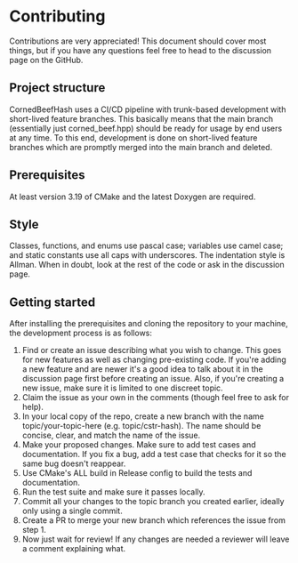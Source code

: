 # Contributing
Contributions are very appreciated! This document should cover most things, but if you have any questions feel free to head to the discussion page on the GitHub.
## Project structure
CornedBeefHash uses a CI/CD pipeline with trunk-based development with short-lived feature branches. This basically means that the main branch (essentially just corned_beef.hpp) should be ready for usage by end users at any time. To this end, development is done on short-lived feature branches which are promptly merged into the main branch and deleted.
## Prerequisites
At least version 3.19 of CMake and the latest Doxygen are required.
## Style
Classes, functions, and enums use pascal case; variables use camel case; and static constants use all caps with underscores. The indentation style is Allman. When in doubt, look at the rest of the code or ask in the discussion page.
## Getting started
After installing the prerequisites and cloning the repository to your machine, the development process is as follows:
1. Find or create an issue describing what you wish to change. This goes for new features as well as changing pre-existing code. If you're adding a new feature and are newer it's a good idea to talk about it in the discussion page first before creating an issue. Also, if you're creating a new issue, make sure it is limited to one discreet topic.
2. Claim the issue as your own in the comments (though feel free to ask for help).
3. In your local copy of the repo, create a new branch with the name topic/your-topic-here (e.g. topic/cstr-hash). The name should be concise, clear, and match the name of the issue.
4. Make your proposed changes. Make sure to add test cases and documentation. If you fix a bug, add a test case that checks for it so the same bug doesn't reappear.
5. Use CMake's ALL build in Release config to build the tests and documentation.
6. Run the test suite and make sure it passes locally.
7. Commit all your changes to the topic branch you created earlier, ideally only using a single commit.
8. Create a PR to merge your new branch which references the issue from step 1.
9. Now just wait for review! If any changes are needed a reviewer will leave a comment explaining what.


